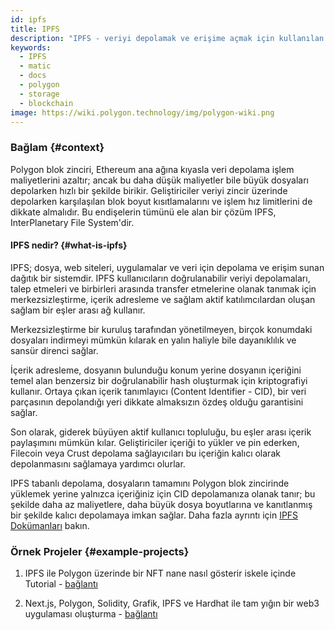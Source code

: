 ```yaml
---
id: ipfs
title: IPFS
description: "IPFS - veriyi depolamak ve erişime açmak için kullanılan dağıtık sistem."
keywords:
  - IPFS
  - matic
  - docs
  - polygon
  - storage
  - blockchain
image: https://wiki.polygon.technology/img/polygon-wiki.png
---
```


### Bağlam {#context}

Polygon blok zinciri, Ethereum ana ağına kıyasla veri depolama işlem maliyetlerini azaltır; ancak bu daha düşük maliyetler bile büyük dosyaları depolarken hızlı bir şekilde birikir. Geliştiriciler veriyi zincir üzerinde depolarken karşılaşılan blok boyut kısıtlamalarını ve işlem hız limitlerini de dikkate almalıdır. Bu endişelerin tümünü ele alan bir çözüm IPFS, InterPlanetary File System'dir.

#### IPFS nedir? {#what-is-ipfs}

IPFS; dosya, web siteleri, uygulamalar ve veri için depolama ve erişim sunan dağıtık bir sistemdir. IPFS kullanıcıların doğrulanabilir veriyi depolamaları, talep etmeleri ve birbirleri arasında transfer etmelerine olanak tanımak için merkezsizleştirme, içerik adresleme ve sağlam aktif katılımcılardan oluşan sağlam bir eşler arası ağ kullanır.

Merkezsizleştirme bir kuruluş tarafından yönetilmeyen, birçok konumdaki dosyaları indirmeyi mümkün kılarak en yalın haliyle bile dayanıklılık ve sansür direnci sağlar.

İçerik adresleme, dosyanın bulunduğu konum yerine dosyanın içeriğini temel alan benzersiz bir doğrulanabilir hash oluşturmak için kriptografiyi kullanır. Ortaya çıkan içerik tanımlayıcı (Content Identifier - CID), bir veri parçasının depolandığı yeri dikkate almaksızın özdeş olduğu garantisini sağlar.

Son olarak, giderek büyüyen aktif kullanıcı topluluğu, bu eşler arası içerik paylaşımını mümkün kılar. Geliştiriciler içeriği to yükler ve pin ederken, Filecoin veya Crust depolama sağlayıcıları bu içeriğin kalıcı olarak depolanmasını sağlamaya yardımcı olurlar.


IPFS tabanlı depolama, dosyaların tamamını Polygon blok zincirinde yüklemek yerine yalnızca içeriğiniz için CID depolamanıza olanak tanır; bu şekilde daha az maliyetlere, daha büyük dosya boyutlarına ve kanıtlanmış bir şekilde kalıcı depolamaya imkan sağlar. Daha fazla ayrıntı için [IPFS Dokümanları](https://docs.ipfs.io/) bakın.

### Örnek Projeler {#example-projects}

1. IPFS ile Polygon üzerinde bir NFT nane nasıl gösterir iskele içinde Tutorial - [bağlantı](https://github.com/scaffold-eth/scaffold-eth/tree/simple-nft-example)

2. Next.js, Polygon, Solidity, Grafik, IPFS ve Hardhat ile tam yığın bir web3 uygulaması oluşturma - [bağlantı](https://dev.to/dabit3/the-complete-guide-to-full-stack-web3-development-4g74)
